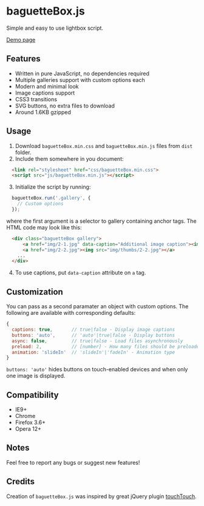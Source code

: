 baguetteBox.js
==============

Simple and easy to use lightbox script.

[Demo page](https://feimosi.github.io/baguetteBox.js/)

## Features

* Written in pure JavaScript, no dependencies required
* Multiple galleries support with custom options each
* Modern and minimal look
* Image captions support
* CSS3 transitions
* SVG buttons, no extra files to download
* Around 1.6KB gzipped

## Usage

1. Download `baguetteBox.min.css` and `baguetteBox.min.js` files from `dist` folder.
2. Include them somewhere in you document:
  ```html
  	<link rel="stylesheet" href="css/baguetteBox.min.css">
  	<script src="js/baguetteBox.min.js"></script>
  ```

3. Initialize the script by running:
  ```js
    baguetteBox.run('.gallery', {
      // Custom options
    });
  ```
  where the first argument is a selector to gallery containing anchor tags. The HTML code may look like this:

  ```html
  	<div class="baguetteBox gallery">
  		<a href="img/2-1.jpg" data-caption="Additional image caption"><img src="img/thumbs/2-1.jpg"></a>
  		<a href="img/2-2.jpg"><img src="img/thumbs/2-2.jpg"></a>
      ...
  	</div>
  ```
  
4. To use captions, put `data-caption` attribute on `a` tag.

## Customization

You can pass as a second paramater an object with custom options. The following are available with corresponding defaults:
```javascript
{
  captions: true,       // true|false - Display image captions
  buttons: 'auto',      // 'auto'|true|false - Display buttons
  async: false,         // true|false - Load files asynchronously
  preload: 2,           // [number] - How many files should be preloaded from current image
  animation: 'slideIn'  // 'slideIn'|'fadeIn' - Animation type
}
```
`buttons: 'auto'` hides buttons on touch-enabled devices and when only one image is displayed.

## Compatibility

* IE9+
* Chrome
* Firefox 3.6+
* Opera 12+

## Notes

Feel free to report any bugs or suggest new features!

## Credits

Creation of `baguetteBox.js` was inspired by great jQuery plugin [touchTouch](https://github.com/martinaglv/touchTouch).
